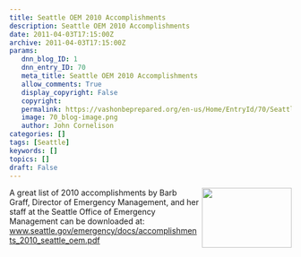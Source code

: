 ```yaml
---
title: Seattle OEM 2010 Accomplishments
description: Seattle OEM 2010 Accomplishments
date: 2011-04-03T17:15:00Z
archive: 2011-04-03T17:15:00Z
params:
   dnn_blog_ID: 1
   dnn_entry_ID: 70
   meta_title: Seattle OEM 2010 Accomplishments
   allow_comments: True
   display_copyright: False
   copyright: 
   permalink: https://vashonbeprepared.org/en-us/Home/EntryId/70/Seattle-OEM-2010-Accomplishments
   image: 70_blog-image.png
   author: John Cornelison
categories: []
tags: [Seattle]
keywords: []
topics: []
draft: False
---
```


<p><a href="http://www.seattle.gov/emergency/programs/snap/"><img border="0" align="right" width="160" height="107" style="margin: 0px 0px 5px 5px; display: inline" alt="" src="http://www.seattle.gov/emergency/images/snaphome.gif" /></a>A great list of 2010 accomplishments by Barb Graff, Director of Emergency Management, and her staff at the Seattle Office of Emergency Management can be downloaded at: <a title="http://www.seattle.gov/emergency/docs/accomplishments_2010_seattle_oem.pdf" href="http://www.seattle.gov/emergency/docs/accomplishments_2010_seattle_oem.pdf">www.seattle.gov/emergency/docs/accomplishments_2010_seattle_oem.pdf</a></p>
